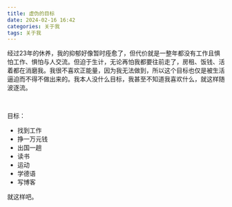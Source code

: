 ```yaml
---
title: 虚伪的目标
date: 2024-02-16 16:42
categories: 关于我
tags: 关于我
---
```


经过23年的休养，我的抑郁好像暂时痊愈了，但代价就是一整年都没有工作且惧怕工作、惧怕与人交流。但迫于生计，无论再怕我都要往前走了，房租、饭钱、活着都在消磨我。我很不喜欢正能量，因为我无法做到，所以这个目标也仅是被生活逼迫而不得不做出来的。我本人没什么目标，我甚至不知道我喜欢什么，就这样随波逐流。

<br >

目标：
- 找到工作
- 挣一万元钱
- 出国一趟
- 读书
- 运动
- 学德语
- 写博客
	

就这样吧。





